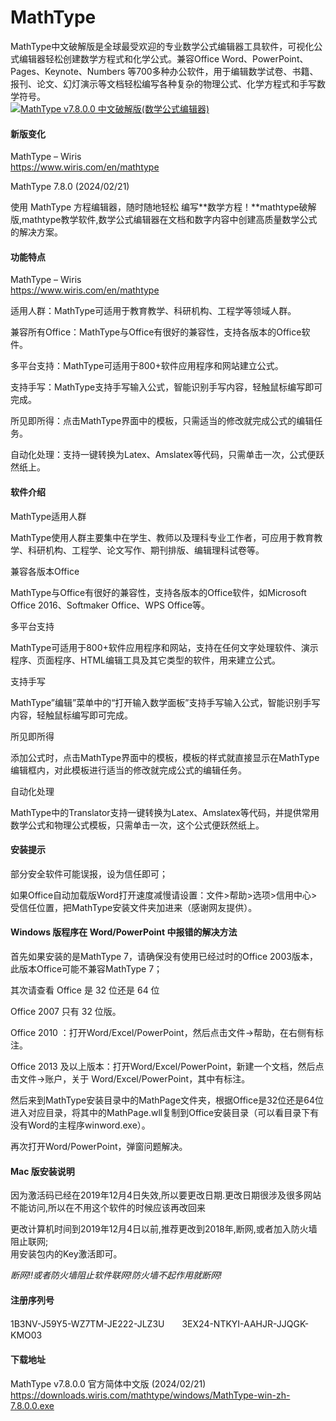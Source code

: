 # MathType

MathType中文破解版是全球最受欢迎的专业数学公式编辑器工具软件，可视化公式编辑器轻松创建数学方程式和化学公式。兼容Office Word、PowerPoint、Pages、Keynote、Numbers 等700多种办公软件，用于编辑数学试卷、书籍、报刊、论文、幻灯演示等文档轻松编写各种复杂的物理公式、化学方程式和手写数学符号。  
[![MathType v7.8.0.0 中文破解版(数学公式编辑器)](https://www.ypojie.com/wp-content/uploads/2018/05/MathType7-1.png)](https://www.ypojie.com/wp-content/uploads/2018/05/MathType7-1.png)

#### 新版变化

MathType – Wiris  
https://www.wiris.com/en/mathtype

MathType 7.8.0 (2024/02/21)

使用 MathType 方程编辑器，随时随地轻松 编写**数学方程！**mathtype破解版,mathtype教学软件,数学公式编辑器在文档和数字内容中创建高质量数学公式的解决方案。

#### 功能特点

MathType – Wiris  
https://www.wiris.com/en/mathtype

适用人群：MathType可适用于教育教学、科研机构、工程学等领域人群。

兼容所有Office：MathType与Office有很好的兼容性，支持各版本的Office软件。

多平台支持：MathType可适用于800+软件应用程序和网站建立公式。

支持手写：MathType支持手写输入公式，智能识别手写内容，轻触鼠标编写即可完成。

所见即所得：点击MathType界面中的模板，只需适当的修改就完成公式的编辑任务。

自动化处理：支持一键转换为Latex、Amslatex等代码，只需单击一次，公式便跃然纸上。

#### 软件介绍

MathType适用人群

MathType使用人群主要集中在学生、教师以及理科专业工作者，可应用于教育教学、科研机构、工程学、论文写作、期刊排版、编辑理科试卷等。

兼容各版本Office

MathType与Office有很好的兼容性，支持各版本的Office软件，如Microsoft Office 2016、Softmaker Office、WPS Office等。

多平台支持

MathType可适用于800+软件应用程序和网站，支持在任何文字处理软件、演示程序、页面程序、HTML编辑工具及其它类型的软件，用来建立公式。

支持手写

MathType”编辑”菜单中的“打开输入数学面板”支持手写输入公式，智能识别手写内容，轻触鼠标编写即可完成。

所见即所得

添加公式时，点击MathType界面中的模板，模板的样式就直接显示在MathType编辑框内，对此模板进行适当的修改就完成公式的编辑任务。

自动化处理

MathType中的Translator支持一键转换为Latex、Amslatex等代码，并提供常用数学公式和物理公式模板，只需单击一次，这个公式便跃然纸上。

#### 安装提示

部分安全软件可能误报，设为信任即可；

如果Office自动加载版Word打开速度减慢请设置：文件>帮助>选项>信用中心>受信任位置，把MathType安装文件夹加进来（感谢网友提供）。

#### Windows 版程序在 Word/PowerPoint 中报错的解决方法

首先如果安装的是MathType 7，请确保没有使用已经过时的Office 2003版本，此版本Office可能不兼容MathType 7；

其次请查看 Office 是 32 位还是 64 位

Office 2007 只有 32 位版。

Office 2010 ：打开Word/Excel/PowerPoint，然后点击文件→帮助，在右侧有标注。

Office 2013 及以上版本：打开Word/Excel/PowerPoint，新建一个文档，然后点击文件→账户，关于 Word/Excel/PowerPoint，其中有标注。

然后来到MathType安装目录中的MathPage文件夹，根据Office是32位还是64位进入对应目录，将其中的MathPage.wll复制到Office安装目录（可以看目录下有没有Word的主程序winword.exe）。

再次打开Word/PowerPoint，弹窗问题解决。

#### Mac 版安装说明

因为激活码已经在2019年12月4日失效,所以要更改日期.更改日期很涉及很多网站不能访问,所以在不用这个软件的时候应该再改回来

更改计算机时间到2019年12月4日以前,推荐更改到2018年,断网,或者加入防火墙阻止联网;  
用安装包内的Key激活即可。

_断网!!或者防火墙阻止软件联网!防火墙不起作用就断网!_

#### 注册序列号

1B3NV-J59Y5-WZ7TM-JE222-JLZ3U　　3EX24-NTKYI-AAHJR-JJQGK-KMO03

#### 下载地址

MathType v7.8.0.0 官方简体中文版 (2024/02/21)  
https://downloads.wiris.com/mathtype/windows/MathType-win-zh-7.8.0.0.exe